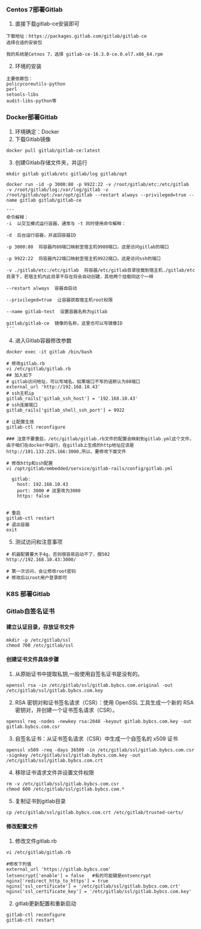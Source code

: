 ### Centos 7部署Gitlab
1. 直接下载gitlab-ce安装即可

```shell
下载地址：https://packages.gitlab.com/gitlab/gitlab-ce
选择合适的安装包

我的系统是Cetnos 7，选择 gitlab-ce-16.3.0-ce.0.el7.x86_64.rpm
```

2. 环境的安装

```shell
主要依赖包：
policycoreutils-python
perl
setools-libs
audit-libs-python等
```


### Docker部署Gitlab
1. 环境确定：Docker
2. 下载Gitlab镜像

```shell
docker pull gitlab/gitlab-ce:latest
```

3. 创建Gitlab存储文件夹，并运行

```shell
mkdir gitlab gitlab/etc gitlab/log gitlab/opt

docker run -id -p 3000:80 -p 9922:22 -v /root/gitlab/etc:/etc/gitlab  -v /root/gitlab/log:/var/log/gitlab -v /root/gitlab/opt:/var/opt/gitlab --restart always --privileged=true --name gitlab gitlab/gitlab-ce

'''
命令解释：
-i  以交互模式运行容器，通常与 -t 同时使用命令解释：

-d  后台运行容器，并返回容器ID

-p 3000:80  将容器内80端口映射至宿主机9980端口，这是访问gitlab的端口

-p 9922:22  将容器内22端口映射至宿主机9922端口，这是访问ssh的端口

-v ./gitlab/etc:/etc/gitlab  将容器/etc/gitlab目录挂载到宿主机./gitlab/etc目录下，若宿主机内此目录不存在将会自动创建，其他两个挂载同这个一样

--restart always  容器自启动

--privileged=true  让容器获取宿主机root权限

--name gitlab-test  设置容器名称为gitlab

gitlab/gitlab-ce  镜像的名称，这里也可以写镜像ID
'''
```

4. 进入Gitlab容器修改参数

```shell
docker exec -it gitlab /bin/bash

# 修改gitlab.rb
vi /etc/gitlab/gitlab.rb
## 加入如下
# gitlab访问地址，可以写域名。如果端口不写的话默认为80端口
external_url 'http://192.168.10.43'
# ssh主机ip
gitlab_rails['gitlab_ssh_host'] = '192.168.10.43'
# ssh连接端口
gitlab_rails['gitlab_shell_ssh_port'] = 9922

# 让配置生效
gitlab-ctl reconfigure

### 注意不要重启，/etc/gitlab/gitlab.rb文件的配置会映射到gitlab.yml这个文件，由于咱们在docker中运行，在gitlab上生成的http地址应该是http://101.133.225.166:3000,所以，要修改下面文件

# 修改http和ssh配置
vi /opt/gitlab/embedded/service/gitlab-rails/config/gitlab.yml

  gitlab:
    host: 192.168.10.43
    port: 3000 # 这里改为3000
    https: false


# 重启
gitlab-ctl restart
# 退出容器
exit
```

5. 测试访问和注意事项

```shell
# 机器配置要大于4g，否则很容易启动不了，报502
http://192.168.10.43:3000/

# 第一次访问，会让修改root密码
# 修改后以root用户登录即可
```

### K8S 部署Gitlab

### Gitlab自签名证书

#### 建立认证目录，存放证书文件

```shell
mkdir -p /etc/gitlab/ssl
chmod 700 /etc/gitlab/ssl
```

#### 创建证书文件具体步骤
1. 从原始证书中提取私钥,一般使用自签名证书是没有的。

```shell
openssl rsa -in /etc/gitlab/ssl/gitlab.bybcs.com.original -out /etc/gitlab/ssl/gitlab.bybcs.com.key
```

2. RSA 密钥对和证书签名请求（CSR）：使用 OpenSSL 工具生成一个新的 RSA 密钥对，并创建一个证书签名请求（CSR）。

```shell
openssl req -nodes -newkey rsa:2048 -keyout gitlab.bybcs.com.key -out gitlab.bybcs.com.csr
```

3. 自签名证书：从证书签名请求（CSR）中生成一个自签名的 x509 证书

```shell
openssl x509 -req -days 36500 -in /etc/gitlab/ssl/gitlab.bybcs.com.csr -signkey /etc/gitlab/ssl/gitlab.bybcs.com.key -out /etc/gitlab/ssl/gitlab.bybcs.com.crt
```

4. 移除证书请求文件并设置文件权限

```shell
rm -v /etc/gitlab/ssl/gitlab.bybcs.com.csr
chmod 600 /etc/gitlab/ssl/gitlab.bybcs.com.*
```

5. 复制证书到gitlab目录

```shell
cp /etc/gitlab/ssl/gitlab.bybcs.com.crt /etc/gitlab/trusted-certs/
```

#### 修改配置文件
1. 修改文件gitlab.rb
```shell
vi /etc/gitlab/gitlab.rb

#修改下列值
external_url 'https://gitlab.bybcs.com'
letsencrypt['enable'] = false   #有的可能键是entsencrypt
nginx['redirect_http_to_https'] = true
nginx['ssl_certificate'] = '/etc/gitlab/ssl/gitlab.bybcs.com.crt'
nginx['ssl_certificate_key'] = '/etc/gitlab/ssl/gitlab.bybcs.com.key'
```

2. gitlab更新配置和重新启动

```shell
gitlab-ctl reconfigure
gitlab-ctl restart
```
